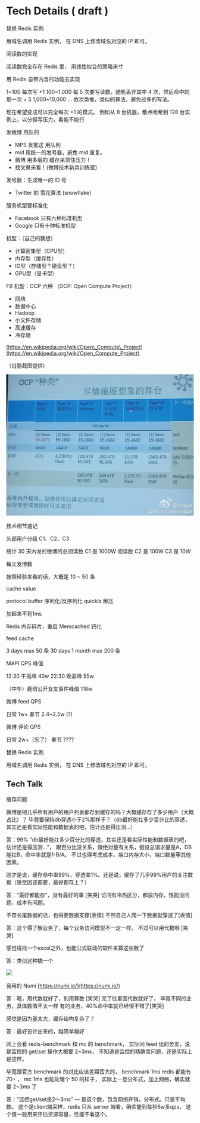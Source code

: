 # Tech Details \( draft \)

替换 Redis 实例

用域名调用 Redis 实例， 在 DNS 上修改域名对应的 IP 即可。

阅读数的实现

阅读数完全存在 Redis 里， 用线性拟合的策略来寸

用 Redis 自带内含的功能去实现

1~100 每次写 +1 100~1,000 每 5 次要写读数，随机丢弃其中 4 次，然后命中的那一次 + 5 1,000~10,000 … 依次类推，类似的算法，避免过多的写法。

现在希望变成可以完全每次 +1 的模式。 例如从 8 台机器，散点哈希到 128 台实例上，以分担写压力，看能不能行

发微博 用队列

* MPS 发推送 用队列
* mid 用统一的发号器，避免 mid 重复。
* 微博 用多层的 缓存来顶住压力！
* 找文章来看！\(微博技术新兵训练营\)

发号器：生成唯一的 ID 号

* Twitter 的 雪花算法 \(snowflake\)

服务机型要标准化

* Facebook 只有六种标准机型
* Google 只有十种标准机型

机型：（自己的猜想）

* 计算密集型（CPU型）
* 内存型（缓存性）
* IO型（存储型？硬盘型？）
* GPU型（显卡型）

FB 机型：OCP 六种 （OCP: Open Compute Project）

* 网络
* 数据中心
* Hadoop
* 小文件存储
* 高速缓存
* 冷存储

[https://en.wikipedia.org/wiki/Open\_Compute\_Project](https://en.wikipedia.org/wiki/Open_Compute_Project)

（肖鹏截图提供）

![](../../.gitbook/assets/ocp.png)

技术细节速记

头部用户分级 C1、C2、C3

统计 30 天内发的微博的总阅读数 C1 是 1000W 阅读数 C2 是 100W C3 是 10W

每天发博数

按照经验来看的话，大概是 10 ~ 50 条

cache value

protocol buffer 序列化/反序列化 quicklz 解压

加起来不到1ms

Redis 内存碎片，重启 Memcached 钙化

feed cache

3 days max 50 条 30 days 1 month max 200 条

MAPI QPS 峰值

12:30 午高峰 40w 22:30 晚高峰 55w

（中午）鹿晗公开女友事件峰值 118w

微博 feed QPS

日常 1w+ 春节 2.4~2.5w \(?\)

微博 评论 QPS

日常 2w+（忘了） 春节 ????

替换 Redis 实例

用域名调用 Redis 实例， 在 DNS 上修改域名对应的 IP 即可。

## Tech Talk

缓存问题

微博是把几乎所有用户的用户列表都存到缓存的吗？大概缓存存了多少用户（大概占比）？ 毕竟要保持db穿透小于2%那样子？（db最好能扛多少百分比的穿透，其实还是看实际性能和数据表的吧，估计还是得压测…）

答：99% “db最好能扛多少百分比的穿透，其实还是看实际性能和数据表的吧，估计还是得压测…”， 跟百分比没关系，跟绝对量有关系，假设总请求量是A，DB能扛B，命中率就是1-B/A。 不过也得考虑成本，端口内存大小，端口数量等其他因素。

刚才是说，缓存命中率99%，穿透率1%。还是说，缓存了几乎99%用户的关注数据（感觉因该都要，最好都存上？）

答：“最好都能存”，没有最好的事 \[笑哭\] 访问有冷热区分，都放内存，性能没问题，成本有问题。

不存长尾数据的话，也得要数据支撑\[表情\] 不然自己人爬一下数据就穿透了\[表情\]

答：这个得了解业务了，每个业务访问模型不一定一样。 不过可以用代数啊 \[笑哭\]

感觉得找一个excel之外，也能公式联动的软件来算这些数了

答：类似这种搞一个

![](https://github.com/IceHe/lib/tree/4e6b7c73229e0e23ff9d6acf7f2ba61d9dacec30/tmp/basic/computations.png)

我用的 Numi [https://numi.io/](https://numi.io/)

答：嗯，用代数就好了，别用算数 \[笑哭\] 完了往里面代数就好了， 毕竟不同的业务，具体数值不太一样 有的业务，40%命中率就已经很不错了\[笑哭\]

感觉是因为量太大，缓存结构复杂了？

答：最好设计出来的，越简单越好

网上会看 redis-benchmark 和 mc 的 benchmark， 实际问 feed 组的舍友，说是监控的 get/set 操作大概要 2~3ms， 不知道是监控的精确度问题，还是实际上是这样。

毕竟跟官方 benchmark 的对比应该差距蛮大的， benchmark 1ms redis 都能有 70+ ， mc 1ms 也能处理个 50 的样子， 实际上一旦分布式，加上网络，确实就要 2~3ms 了

答：“监控get/set是2～3ms” — 是这个数，包含网络开销，分布式。只是平均数。 这个是client端采样，redis 只从 server 端看，确实能到每秒6w多qps， 这个值一般用来评估资源容量，性能不看这个。

